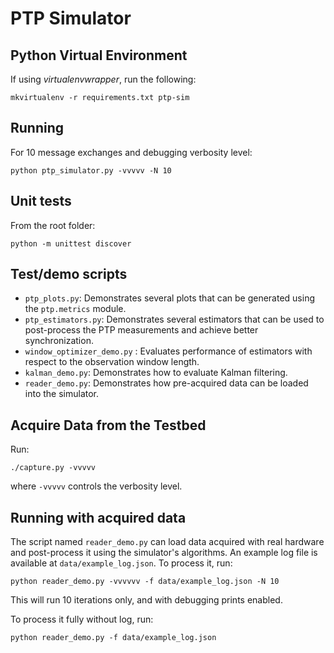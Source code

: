 # PTP Simulator

## Python Virtual Environment

If using *virtualenvwrapper*, run the following:

```
mkvirtualenv -r requirements.txt ptp-sim
```

## Running

For 10 message exchanges and debugging verbosity level:
```
python ptp_simulator.py -vvvvv -N 10
```

## Unit tests

From the root folder:
```
python -m unittest discover
```

## Test/demo scripts

* `ptp_plots.py`: Demonstrates several plots that can be generated using the
  `ptp.metrics` module.
* `ptp_estimators.py`: Demonstrates several estimators that can be used to
  post-process the PTP measurements and achieve better synchronization.
* `window_optimizer_demo.py` : Evaluates performance of estimators with respect
  to the observation window length.
* `kalman_demo.py`: Demonstrates how to evaluate Kalman filtering.
* `reader_demo.py`: Demonstrates how pre-acquired data can be loaded into the
  simulator.

## Acquire Data from the Testbed

Run:
```
./capture.py -vvvvv
```

where `-vvvvv` controls the verbosity level.

## Running with acquired data

The script named `reader_demo.py` can load data acquired with real hardware and
post-process it using the simulator's algorithms. An example log file is
available at `data/example_log.json`. To process it, run:

```
python reader_demo.py -vvvvvv -f data/example_log.json -N 10
```

This will run 10 iterations only, and with debugging prints enabled.

To process it fully without log, run:

```
python reader_demo.py -f data/example_log.json
```
